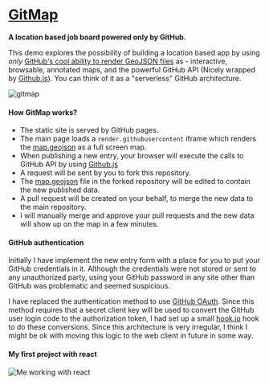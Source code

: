 # [GitMap](https://idoco.github.io/GitMap/)
**A location based job board powered only by GitHub.**

This demo explores the possibility of building a location based app by using *only* [GitHub's cool ability to render GeoJSON files](https://help.github.com/articles/mapping-geojson-files-on-github/) as - interactive, browsable, annotated maps, and the powerful GitHub API (Nicely wrapped by [Github.js](https://github.com/michael/github)). You can think of it as a "serverless" GitHub architecture.

![gitmap](https://cloud.githubusercontent.com/assets/5776439/12868306/39998b0e-cd0c-11e5-9e0f-77670fed4eeb.png)

#### How GitMap works?
- The static site is served by GitHub pages.
- The main page loads a `render.githubusercontent` iframe which renders the [map.geojson](map.geojson) as a full screen map.
- When publishing a new entry, your browser will execute the calls to GitHub API by using [Github.js](https://github.com/michael/github)
- A request will be sent by you to fork this repository.
- The [map.geojson](map.geojson) file in the forked repository will be edited to contain the new published data.
- A pull request will be created on your behalf, to merge the new data to the main repository.
- I will manually merge and approve your pull requests and the new data will show up on the map in a few minutes. 

#### GitHub authentication 
Initially I have implement the new entry form with a place for you to put your GitHub credentials in it. Although the credentials were not stored or sent to any unauthorized party, using your GitHub password in any site other than GitHub was problematic and seemed suspicious. 

I have replaced the authentication method to use [GitHub OAuth](https://developer.github.com/v3/oauth/). Since this method requires that a secret client key will be used to convert the GitHub user login code to the authorization token, I had set up a small [hook.io](https://hook.io/) hook to do these conversions. Since this architecture is very irregular, I think I might be ok with moving this logic to the web client in future in some way. 

#### My first project with react
![Me working with react](http://i1.kym-cdn.com/photos/images/original/000/234/765/b7e.jpg)

